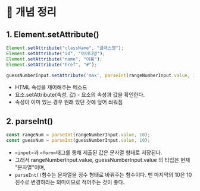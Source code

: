# 📝 개념 정리

## 1. Element.setAttribute()
```javascript
Element.setAttribute("className", "클래스명");
Element.setAttribute("id", "아이디명");
Element.setAttribute("name", "이름");
Element.setAttribute("href", "#");
```
```javascript
guessNumberInput.setAttribute('max', parseInt(rangeNumberInput.value, 10));
```
- HTML 속성을 제어해주는 메소드
- 요소.setAttribute(속성, 값) - 요소의 속성과 값을 확인한다.
- 속성이 이미 있는 경우 원래 있던 것에 덮어 씌워짐

## 2. parseInt()
```javascript
const rangeNum = parseInt(rangeNumberInput.value, 10);
const guessNum = parseInt(guessNumberInput.value, 10);
```
- `<input>`과 `<form>`태그를 통해 제출된 값은 문자열 형태로 저장된다.
- 그래서 rangeNumberInput.value, guessNumberInput.value 의 타입은 현재 "문자열"이며,
- `parseInt()`함수는 문자열을 정수 형태로 바꿔주는 함수이다. 맨 마지막의 10은 10진수로 변경하라는 의미이므로 적어주는 것이 좋다.
